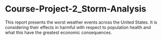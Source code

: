 # Course-Project-2_Storm-Analysis
This report presents the worst weather events across the United States. It is considering their effects in harmful with respect to population health and what this have the greatest economic consequences.
